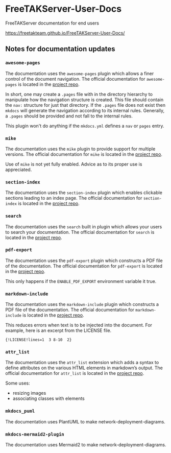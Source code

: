 # FreeTAKServer-User-Docs
FreeTAKServer documentation for end users

<https://freetakteam.github.io/FreeTAKServer-User-Docs/>

## Notes for documentation updates

### `awesome-pages`

The documentation uses the `awesome-pages` plugin which allows a
finer control of the document navigation. 
The official documentation for `awesome-pages` is located in the [project repo](https://github.com/lukasgeiter/mkdocs-awesome-pages-plugin).

In short, one may create a `.pages` file with in the directory hierarchy
to manipulate how the navigation structure is created. 
This file should contain the `nav:` structure for just that directory. 
If the `.pages` file does not exist 
then `mkdocs` will generate the navigation according to its internal rules.
Generally, a `.pages` should be provided and not fall to the internal rules.

This plugin won't do anything if the `mkdocs.yml` defines a `nav` or `pages` entry.

### `mike`
The documentation uses the `mike` plugin to provide support for multiple versions.
The official documentation for `mike` is located in the [project repo](https://github.com/jimporter/mike/).

Use of `mike` is not yet fully enabled.
Advice as to its proper use is appreciated.


### `section-index`
The documentation uses the `section-index` plugin which enables clickable sections leading to an index page. 
The official documentation for `section-index` is located in the [project repo](https://github.com/oprypin/mkdocs-section-index/).


### `search`
The documentation uses the `search` built in plugin which allows your users to search your documentation. 
The official documentation for `search` is located in the [project repo](https://squidfunk.github.io/mkdocs-material/plugins/search/#configuration).


### `pdf-export`
The documentation uses the `pdf-export` plugin which constructs a PDF file of the documentation. 
The official documentation for `pdf-export` is located in the [project repo](https://github.com/zhaoterryy/mkdocs-pdf-export-plugin).

This only happens if the `ENABLE_PDF_EXPORT` environment variable it true.


### `markdown-include`
The documentation uses the `markdown-include` plugin which constructs a PDF file of the documentation. 
The official documentation for `markdown-include` is located in the [project repo](https://github.com/cmacmackin/markdown-include).

This reduces errors when text is to be injected into the document.
For example, here is an excerpt from the LICENSE file.
```text
{!LICENSE!lines=1  3 8-10  2}
```


### `attr_list`
The documentation uses the `attr_list` extension which
adds a syntax to define attributes on the various HTML elements in markdown’s output. 
The official documentation for `attr_list` is located in the [project repo](https://python-markdown.github.io/extensions/attr_list/).

Some uses:

* resizing images
* associating classes with elements

### `mkdocs_puml`
The documentation uses PlantUML to make network-deployment-diagrams.


### `mkdocs-mermaid2-plugin`
The documentation uses Mermaid2 to make network-deployment-diagrams.

